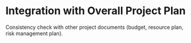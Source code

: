 

# Integration with Overall Project Plan

Consistency check with other project documents (budget, resource plan, risk management plan).

